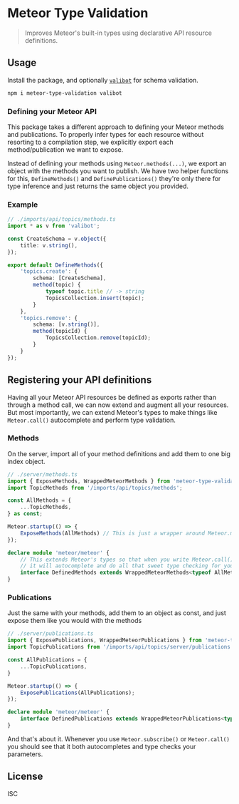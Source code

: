 # Meteor Type Validation
> Improves Meteor's built-in types using declarative API resource definitions.

## Usage
Install the package, and optionally [`valibot`](https://github.com/fabian-hiller/valibot) for schema validation.

```sh
npm i meteor-type-validation valibot
```

### Defining your Meteor API
This package takes a different approach to defining your Meteor methods and publications. To properly infer types for
each resource without resorting to a compilation step, we explicitly export each method/publication we want to expose.

Instead of defining your methods using `Meteor.methods(...)`, we export an object with the methods you want to publish.
We have two helper functions for this, `DefineMethods()` and `DefinePublications()` they're only there for type 
inference and just returns the same object you provided.

### Example
```ts
// ./imports/api/topics/methods.ts
import * as v from 'valibot';

const CreateSchema = v.object({
    title: v.string(),
});

export default DefineMethods({
    'topics.create': {
        schema: [CreateSchema],
        method(topic) {
            typeof topic.title // -> string 
            TopicsCollection.insert(topic);
        }
    },
    'topics.remove': {
        schema: [v.string()],
        method(topicId) {
            TopicsCollection.remove(topicId);
        }
    }
});
```

## Registering your API definitions
Having all your Meteor API resources be defined as exports rather than through a method call, we can now extend and
augment all your resources. But most importantly, we can extend Meteor's types to make things like `Meteor.call()`
autocomplete and perform type validation.

### Methods
On the server, import all of your method definitions and add them to one big index object.
```ts
// ./server/methods.ts
import { ExposeMethods, WrappedMeteorMethods } from 'meteor-type-validation'
import TopicMethods from '/imports/api/topics/methods';

const AllMethods = {
    ...TopicMethods,
} as const;

Meteor.startup(() => {
    ExposeMethods(AllMethods) // This is just a wrapper around Meteor.methods(...)
});

declare module 'meteor/meteor' {
    // This extends Meteor's types so that when you write Meteor.call(),
    // it will autocomplete and do all that sweet type checking for you 👌
    interface DefinedMethods extends WrappedMeteorMethods<typeof AllMethods> {}
}
```

### Publications
Just the same with your methods, add them to an object as const, and just expose them like you would with the
methods
```ts
// ./server/publications.ts
import { ExposePublications, WrappedMeteorPublications } from 'meteor-type-validation';
import TopicPublications from '/imports/api/topics/server/publications';

const AllPublications = {
    ...TopicPublications,
}

Meteor.startup(() => {
    ExposePublications(AllPublications);
});

declare module 'meteor/meteor' {
    interface DefinedPublications extends WrappedMeteorPublications<typeof AllPublications> {}
}
```

And that's about it. Whenever you use `Meteor.subscribe()` or `Meteor.call()` you should see that it both autocompletes
and type checks your parameters.

## License
ISC